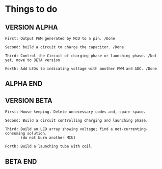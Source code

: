 # Things to do

## VERSION ALPHA

    First: Output PWM generated by MCU to a pin. /Done

    Second: build a circuit to charge the capacitor. /Done

    Third: Control the Circuit of charging phase or launching phase. /Not yet, move to BETA version

    Forth: Add LEDs to indicating voltage with another PWM and ADC. /Done

## ALPHA END


## VERSION BETA
    
    First: House keeping. Delete unnecessary codes and, spare space.

    Second: Build a circuit controlling charging and launching phase.

    Third: Build an LED array showing voltage; find a not-currenting-consuming solution.
           (do not burn another MCU)

    Forth: Build a launching tube with coil.
   
## BETA END
